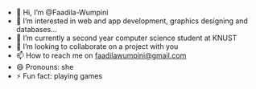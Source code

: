 - 👋 Hi, I’m @Faadila-Wumpini
- 👀 I’m interested in web and app development, graphics designing and databases...
- 🌱 I’m currently a second year computer science student at KNUST 
- 💞️ I’m looking to collaborate on a project with you
- 📫 How to reach me on faadilawumpini@gmail.com
- 😄 Pronouns: she
- ⚡ Fun fact: playing games


